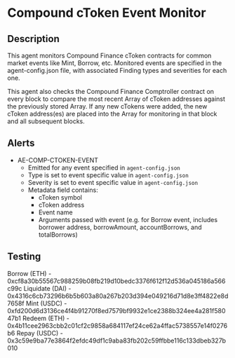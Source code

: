 # Compound cToken Event Monitor

## Description

This agent monitors Compound Finance cToken contracts for common market events like Mint, Borrow,
etc.  Monitored events are specified in the agent-config.json file, with associated Finding types
and severities for each one.

This agent also checks the Compound Finance Comptroller contract on every block to compare the most
recent Array of cToken addresses against the previously stored Array.  If any new cTokens were
added, the new cToken address(es) are placed into the Array for monitoring in that block and all
subsequent blocks.

## Alerts

<!-- -->
- AE-COMP-CTOKEN-EVENT
  - Emitted for any event specified in `agent-config.json`
  - Type is set to event specific value in `agent-config.json`
  - Severity is set to event specific value in `agent-config.json`
  - Metadata field contains:
    - cToken symbol
    - cToken address
    - Event name
    - Arguments passed with event (e.g. for Borrow event, includes borrower address, borrowAmount, accountBorrows, and totalBorrows)

## Testing

Borrow (ETH) - 0xcf8a30b55567c988259b08fb219d10bedc3376f612f12d536a045186a566c99c
Liquidate (DAI) - 0x4316c6cb73296b6b5b603a80a267b203d394e049216d71d8e3ff4822e8d7658f
Mint (USDC) - 0xfd200d6d3136ce4f4b91270f8ed7579bf9932e1ce2388b324ee4a281f58047b1
Redeem (ETH) - 0x4b11cee2963cbb2c01cf2c9858a684117ef24ce62a4ffac5738557e14f0276b6
Repay (USDC) - 0x3c59e9ba77e3864f2efdc49df1c9aba83fb202c59ffbbe116c133dbeb327b010
